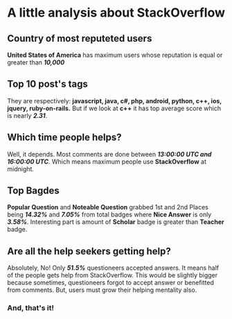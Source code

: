 # A little analysis about StackOverflow
## Country of most reputeted users
**United States of America** has maximum users whose reputation is equal or greater than ***10,000***
## Top 10 post's tags
They are respectively: **javascript, java, c#, php, android, python, c++, ios, jquery, ruby-on-rails.** But if we look at **c++** it has top average score which is nearly ***2.31***.
## Which time people helps?
Well, it depends. Most comments are done between ***13:00:00 UTC and 16:00:00 UTC***. Which means maximum people use **StackOverflow** at midnight. 
## Top Bagdes
**Popular Question** and **Noteable Question** grabbed 1st and 2nd Places being ***14.32%*** and ***7.05%*** from total badges where **Nice Answer** is only ***3.58%***. Interesting part is amount of **Scholar** badge is greater than **Teacher** badge.
## Are all the help seekers getting help?
Absolutely, No! Only ***51.5%*** questioneers accepted answers. It means half of the people gets help from StackOverflow. This would be slightly bigger because sometimes, questioneers forgot to accept answer or benefitted from comments. But, users must grow their helping mentality also.
### And, that's it!

